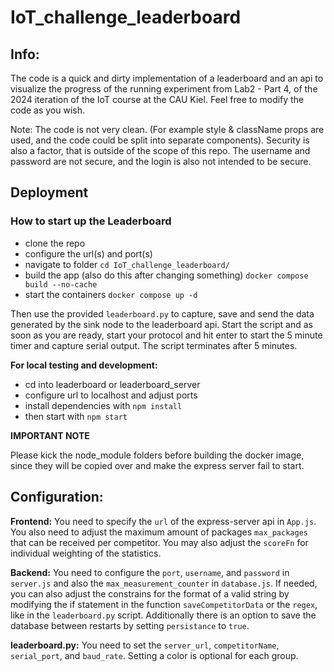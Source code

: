 # IoT_challenge_leaderboard

## Info:

The code is a quick and dirty implementation of a leaderboard and an api to visualize the progress of the running experiment from Lab2 - Part 4, of the 2024 iteration of the IoT course at the CAU Kiel. Feel free to modify the code as you wish.

Note: The code is not very clean. (For example style & className props are used, and the code could be split into separate components). Security is also a factor, that is outside of the scope of this repo. The username and password are not secure, and the login is also not intended to be secure.

## Deployment

### How to start up the Leaderboard

- clone the repo
- configure the url(s) and port(s)
- navigate to folder `cd IoT_challenge_leaderboard/`
- build the app (also do this after changing something) `docker compose build --no-cache`
- start the containers `docker compose up -d`

Then use the provided `leaderboard.py` to capture, save and send the data generated by the sink node to the leaderboard api. Start the script and as soon as you are ready, start your protocol and hit enter to start the 5 minute timer and capture serial output. The script terminates after 5 minutes.

**For local testing and development:**

- cd into leaderboard or leaderboard_server
- configure url to localhost and adjust ports
- install dependencies with `npm install`
- then start with `npm start`

**IMPORTANT NOTE**

Please kick the node_module folders before building the docker image, since they will be copied over and make the express server fail to start.

## Configuration:

**Frontend:**
You need to specify the `url` of the express-server api in `App.js`. You also need to adjust the maximum amount of packages `max_packages` that can be received per competitor. You may also adjust the `scoreFn` for individual weighting of the statistics.

**Backend:** You need to configure the `port`, `username`, and `password` in `server.js` and also the `max_measurement_counter` in `database.js`. If needed, you can also adjust the constrains for the format of a valid string by modifying the if statement in the function `saveCompetitorData` or the `regex`, like in the `leaderboard.py` script. Additionally there is an option to save the database between restarts by setting `persistance` to `true`.

**leaderboard.py:**
You need to set the `server_url`, `competitorName`, `serial_port`, and `baud_rate`. Setting a color is optional for each group.
